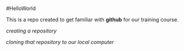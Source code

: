 #HelloWorld

This is a repo created to get familiar with **github** for our training course. 

*creating a repository*

*cloning that repository to our local computer*
